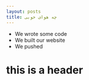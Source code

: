 ```yaml
---
layout: posts
title: چه هوای خوبی
---
```


- We wrote some code
- We built our website
- We pushed

# this is a header

<!-- <iframe width="560" height="315" src="https://www.youtube.com/embed/Af4YySLTzuw?si=w-qzLNtm1X3kUT7W" title="YouTube video player" frameborder="0" allow="accelerometer; autoplay; clipboard-write; encrypted-media; gyroscope; picture-in-picture; web-share" allowfullscreen></iframe> -->


